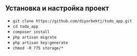 ## Установка и настройка проект

- `git clone https://github.com/diyorbektj/todo_app.git`
- `cd todo_app`
- `composer install`
- `php artisan migrate`
- `php artisan key:generate`
- `chmod -R 775 storage/*`
